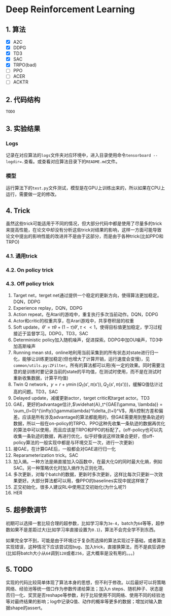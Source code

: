 # Deep Reinforcement Learning

## 1. 算法

- [x] A2C
- [x] DDPG
- [x] TD3
- [x] SAC
- [x] TRPO(bad)
- [ ] PPO
- [ ] ACER
- [ ] ACKTR

## 2. 代码结构

```
TODO
```

## 3. 实验结果

### Logs

记录在对应算法的```logs```文件夹对应环境中，进入目录使用命令```tensorboard --logdir=.```查看。或查看对应算法目录下的```README.md```文件。

### 模型

运行算法下的```test.py```文件测试，模型是在GPU上训练出来的，所以如果在CPU上运行，需要做一定的修改。

## 4. Trick

虽然这些trick可能适用于不同的情况，但大部分代码中都是使用了尽量多的trick来提高性能，在论文中却没有分析这些trick对结果的影响，这样一方面可能导致论文中提出的影响性能的改进并不是由于这部分，而是由于各种trick(比如PPO和TRPO)

### 4.1. 通用trick

### 4.2. On policy trick

### 4.3. Off policy trick

1. Target net，terget net通过提供一个稳定的更新方向，使得算法更加稳定。DQN，DDPG
2. Experience replay，DQN，DDPG
3. Action repeat，在Atari的游戏中，重复执行多次当前动作。DQN，DDPG
4. Actor和critic的权重共享，在Arari游戏中，共享卷积层的权重
5. Soft update，$\theta'=\tau \theta + (1-\tau)\theta', \tau << 1$，使得目标值更加稳定，学习过程接近于监督学习。DDPG，TD3，SAC
6. Deterministic policy加入随机噪声，促进探索。DDPG中加OU噪声，TD3中加高斯噪声
7. Running mean std，online地利用当前采集到的所有状态对state进行归一化，能够让训练更加稳定(但也增大了计算开销，运行速度会变慢)，见```common/utils.py:ZFilter```。所有的算法都可以用(有一定的效果。同时需要注意的是训练时要记录当前的state的平均值，在测试时使用，而不是在测试时重新收集数据，计算平均值)
8. Twin Q network，$y = r + \gamma \min (Q_1(s', \pi(s')), Q_2(s', \pi(s')))$，缓解Q值估计过高的问题。TD3，SAC
9. Delayed update，减缓更新actor，target critic和target actor。TD3
10. GAE，更好的advantage估计,$\widehat{A}_t^{GAE(\gamma, \lambda)} = \sum_{l=0}^{\infty}(\gamma\lambda)^l\delta_{t+l}^V$，用$\lambda$控制方差和偏差。应该是所有涉及advantage的算法都能用的，但GAE需要用到整条轨迹的数据，所以一般在on-policy的TRPO、PPO这种先收集一条轨迹的数据再优化的算法中可以使用，而且应该是TRPO和PPO的标配了。(off-policy也可以先收集一条轨迹的数据，再进行优化，似乎好像说这样效果会更好，但off-policy算法的一般实现中都是与环境交互一次，进行一次更新)
11. 接GAE，在计算GAE后，一般都会对GAE进行归一化
12. Reparameterization trick。SAC
13. 加入熵。一种方法是熵直接加入Q函数中，在最大化Q的同时最大化熵，例如SAC。另一种策略优化时加入熵作为正则化项。
14. 多次更新，对每个batch的数据，更新时多次更新，这样比每次只更新一次效果更好。大部分算法都可以用，像PPO的baselines实现中就这样做了
15. 正交初始化，很多人建议RL中使用正交初始化(为什么呢?)
16. HER

## 5. 超参数调节

初期可以选择一套比较合理的超参数，比如学习率为```3e-4```，batch为```64```等等，超参数如果不是差距过大(比如学习率直接设置为```0.1```)，算法不会完全学不到东西。

如果完全学不到，可能是由于环境过于复杂而选择的算法实现过于基础，或者算法实现错误，这种情况下应该尝试找bug、加入trick，直接换算法，而不是疯狂调参(比如将batch大小从```64```调到```128```或者```256```，这大概率是没有用的。。。)

## 5. TODO

实现的代码比较简单体现了算法本身的思想，但不利于修改。以后最好可以将策略网络、经验池等统一借口作为参数传递给算法；加入n steps、随机种子、状态是否归一化、奖赏是否reshape等参数，利于比较使用不同网络、使用不同的经验池等对最终结果的影响；log中记录Q值、动作的概率等更多的数据；增加对输入数据shape的assert。
